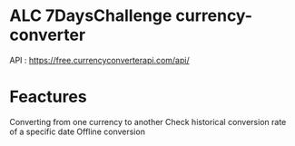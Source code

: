 # ALC 7DaysChallenge  currency-converter
API : https://free.currencyconverterapi.com/api/

# Feactures
Converting from one currency to another
Check historical conversion rate of a specific date
Offline conversion
